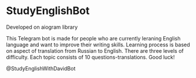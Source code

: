 # StudyEnglishBot
Developed on aiogram library

This Telegram bot is made for people who are currently leraning English language and want to 
improve their writing skills. Learning process is based on aspect of translation from Russian to English.
There are three levels of difficulty. Each topic consists of 10 questions-translations. Good luck!

@StudyEnglishWithDavidBot

